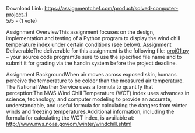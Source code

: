 Download Link: https://assignmentchef.com/product/solved-computer-project-1
<br>
5/5 - (1 vote)

Assignment OverviewThis assignment focuses on the design, implementation and testing of a Python program to display the wind chill temperature index under certain conditions (see below)..Assignment DeliverableThe deliverable for this assignment is the following file: <a href="http://proj01.py/" target="_blank" rel="nofollow noopener">proj01.py</a> – your source code programBe sure to use the specified file name and to submit it for grading via the handin system before the project deadline.



Assignment BackgroundWhen air moves across exposed skin, humans perceive the temperature to be colder than the measured air temperature. The National Weather Service uses a formula to quantify that perception:The NWS Wind Chill Temperature (WCT) index uses advances in science, technology, and computer modeling to provide an accurate, understandable, and useful formula for calculating the dangers from winter winds and freezing temperatures.Additional information, including the formula for calculating the WCT index, is available at: <a href="http://www.nws.noaa.gov/om/winter/windchill.shtml" target="_blank" rel="nofollow noopener">http://www.nws.noaa.gov/om/winter/windchill.shtml</a>